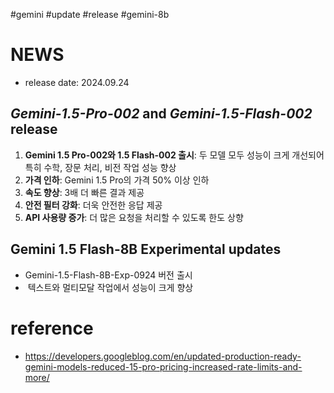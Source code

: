 #gemini #update #release #gemini-8b

# NEWS
- release date: 2024.09.24
## **_Gemini-1.5-Pro-002_** and **_Gemini-1.5-Flash-002_** release
1. **Gemini 1.5 Pro-002와 1.5 Flash-002 출시**: 두 모델 모두 성능이 크게 개선되어 특히 수학, 장문 처리, 비전 작업 성능 향상
2. **가격 인하**: Gemini 1.5 Pro의 가격 50% 이상 인하
3. **속도 향상**: 3배 더 빠른 결과 제공
4. **안전 필터 강화**: 더욱 안전한 응답 제공
5. **API 사용량 증가**: 더 많은 요청을 처리할 수 있도록 한도 상향
## **Gemini 1.5 Flash-8B Experimental updates**
- Gemini-1.5-Flash-8B-Exp-0924 버전 출시
-  텍스트와 멀티모달 작업에서 성능이 크게 향상

# reference
- https://developers.googleblog.com/en/updated-production-ready-gemini-models-reduced-15-pro-pricing-increased-rate-limits-and-more/